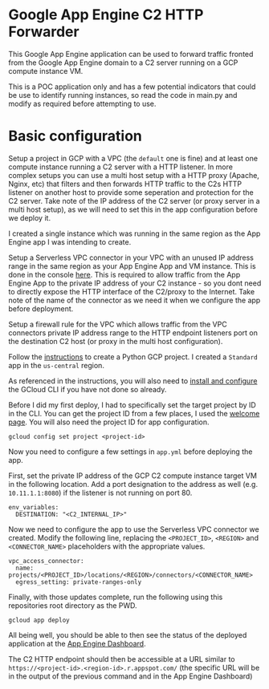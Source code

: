 # Google App Engine C2 HTTP Forwarder

This Google App Engine application can be used to forward traffic fronted from the Google App Engine domain to a C2 server running on a GCP compute instance VM.

This is a POC application only and has a few potential indicators that could be use to identify running instances, so read the code in main.py and modify as required before attempting to use.


# Basic configuration

Setup a project in GCP with a VPC (the `default` one is fine) and at least one compute instance running a C2 server with a HTTP listener. In more complex setups you can use a multi host setup with a HTTP proxy (Apache, Nginx, etc) that filters and then forwards HTTP traffic to the C2s HTTP listener on another host to provide some seperation and protection for the C2 server. Take note of the IP address of the C2 server (or proxy server in a multi host setup), as we will need to set this in the app configuration before we deploy it.

I created a single instance which was running in the same region as the App Engine app I was intending to create.

Setup a Serverless VPC connector in your VPC with an unused IP address range in the same region as your App Engine App and VM instance. This is done in the console [here](https://console.cloud.google.com/networking/connectors/list). This is required to allow traffic from the App Engine App to the private IP address of your C2 instance - so you dont need to directly expose the HTTP interface of the C2/proxy to the Internet. Take note of the name of the connector as we need it when we configure the app before deployment.


Setup a firewall rule for the VPC which allows traffic from the VPC connectors private IP address range to the HTTP endpoint listeners port on the destination C2 host (or proxy in the multi host configuration).


Follow the [instructions](https://cloud.google.com/appengine/docs/standard/python3/building-app/creating-gcp-project) to create a Python GCP project. I created a `Standard` app in the `us-central` region. 

As referenced in the instructions, you will also need to [install and configure](https://cloud.google.com/sdk/docs/install) the GCloud CLI if you have not done so already. 

Before I did my first deploy, I had to specifically set the target project by ID in the CLI. You can get the project ID from a few places, I used the [welcome page](https://console.cloud.google.com/welcome/new). You will also need the project ID for app configuration.

```
gcloud config set project <project-id>
```


Now you need to configure a few settings in `app.yml` before deploying the app.

First, set the private IP address of the GCP C2 compute instance target VM in the following location. Add a port designation to the address as well (e.g. `10.11.1.1:8080`) if the listener is not running on port 80.

```
env_variables:
  DESTINATION: "<C2_INTERNAL_IP>"
```

Now we need to configure the app to use the Serverless VPC connector we created. Modify the following line, replacing the `<PROJECT_ID>`, `<REGION>` and `<CONNECTOR_NAME>` placeholders with the appropriate values.

```
vpc_access_connector:
  name: projects/<PROJECT_ID>/locations/<REGION>/connectors/<CONNECTOR_NAME>
  egress_setting: private-ranges-only
```

Finally, with those updates complete, run the following using this repositories root directory as the PWD.

```
gcloud app deploy
```

All being well, you should be able to then see the status of the deployed application at the [App Engine Dashboard](https://console.cloud.google.com/appengine).

The C2 HTTP endpoint should then be accessible at a URL similar to `https://<project-id>.<region-id>.r.appspot.com/` (the specific URL will be in the output of the previous command and in the App Engine Dashboard)
